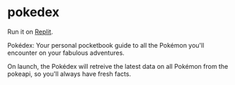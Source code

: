 # pokedex

Run it on [Replit](https://replit.com/@SreyaGogineni1/POKEDEX#main.py).
 
Pokédex: Your personal pocketbook guide to all the Pokémon you'll encounter on your fabulous adventures. 

On launch, the Pokédex will retreive the latest data on all Pokémon from the pokeapi, so you'll always have fresh facts. 